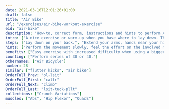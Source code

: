 ```yaml
---
date: 2021-03-16T12:01:26+01:00
draft: false
title: "Air Bike"
url: "/exercises/air-bike-workout-exercise"
eid: "air-bike"
description: "How-to, correct form, instructions and hints to perform Air Bike. Similar exercises and video demo"
intro: ["A nice exercise or warm-up when you have where to lay down. The movement adds an hip dynamic allied to abs movement."]
steps: ["Lay down on your back.", "Extend your arms, hands near your hips.", "Slightly raise your legs, bending the knees.", "Extend one leg, while bringing the opposite knee close to your chest, like pedaling a bike.", "This is one repetition.", "Now switch, extending and bending alternate legs."]
hints: ["Perform the movement slowly, feel the effort on the involved muscles.", "You should not strain your neck."]
benefits: ["Easy exercise with increased difficulty when using a bigger number of reps.", "Activates abs with a light and dynamic movement."]
counting: ["Perform series of 30 or 40."]
othernames: ["Air Bicycle"]
number: 28
similar: ["flutter kicks", "air bike"]
OrderFull_Prev: "ol-lsit"
OrderFull_First: "calfr"
OrderFull_Next: "climb"
OrderFull_Last: "lsit-tuck-pllt"
collections: ["Crunch Variations"]
muscles: ["Abs", "Hip Flexor", "Quads"]
---
```

